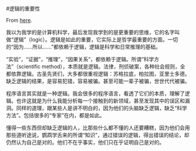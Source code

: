 #逻辑的重要性

From [here](https://yinwang1.substack.com/p/importance-of-logic).

我以为我学的是计算机科学，最后发现我学到的是更重要的思维，它的名字叫做“逻辑”（logic）。逻辑是如此的重要，它实际上是哲学最重要的方面。一切的“因为……所以……”都依赖于逻辑，逻辑是科学和日常推理的基础。

“实验”，“证据”，“推理”，“因果关系”，都依赖于逻辑。所谓“科学方法”（scientific method），本质就是逻辑。法律，刑侦破案，各种社会规则，全都依靠逻辑。古圣先贤们，大多都很重视逻辑：苏格拉底，柏拉图，亚里士多德。缺乏逻辑的结果，是容易犯错，容易被骗。甚至可能一辈子被骗，世世代代被骗。

程序语言其实就是一种逻辑。我会很多的程序语言，看透了它们的本质，理解了逻辑。也许这就是为什么我能分析每一个接触到的新领域，甚至发现其中的误区和漏洞。同样的道理，跟某些人是讲不明白的，因为他们的头脑缺乏逻辑，缺乏“科学方法”。包括很多的“专家”在内，都是如此。

懂得一些东西但却缺乏逻辑的人，比那些什么都不懂的人还要糟糕，因为他们会用那些道听途说，鹦鹉学舌来的所谓“知识”，通过错误的逻辑，得出错误的结论，却仍然认为自己是对的。他们不在乎事实，他们只在乎证明自己是对的。
